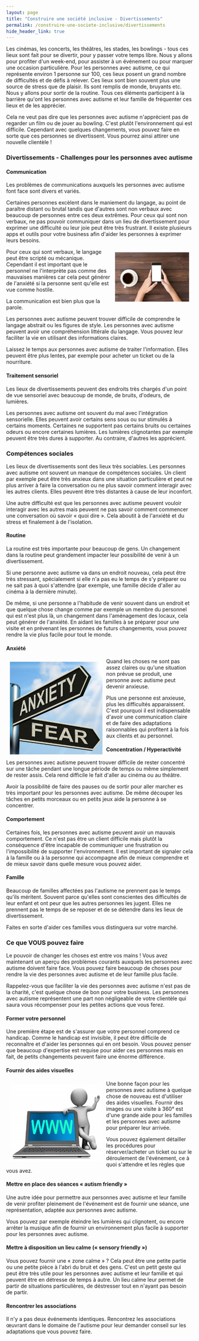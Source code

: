 ```yaml
---
layout: page
title: "Construire une société inclusive - Divertissements"
permalink: /construire-une-societe-inclusive/divertissements
hide_header_link: true
---
```


Les cinémas, les concerts, les théâtres, les stades, les bowlings - tous ces lieux
sont fait pour se divertir, pour y passer votre temps libre.
Nous y allons pour profiter d'un week-end, pour assister à un événement ou pour marquer une occasion particulière.
Pour les personnes avec autisme, ce qui représente environ 1 personne sur 100, ces lieux posent un grand nombre de difficultés et de défis à relever.
Ces lieux sont bien souvent plus une source de stress que de plaisir.
Ils sont remplis de monde, bruyants etc. 
Nous y allons pour sortir de la routine.
Tous ces éléments participent à la barrière qu'ont les personnes avec autisme et leur famille de fréquenter ces lieux et de les apprécier.

Cela ne veut pas dire que les personnes avec autisme n'apprécient pas de regarder un film ou de jouer au bowling.
C'est plutôt l'environnement qui est difficile. Cependant avec quelques changements, vous pouvez faire en sorte que ces personnes se divertissent. Vous pourrez ainsi attirer une nouvelle clientèle&nbsp;!

### Divertissements - Challenges pour les personnes avec autisme

#### Communication

Les problèmes de communications auxquels les personnes avec autisme font face sont divers et variés.


Certaines personnes excèlent dans le maniement du langage, au point de paraître distant ou brutal tandis que d'autres sont non verbaux avec beaucoup de personnes entre ces deux extrêmes.
Pour ceux qui sont non verbaux, ne pas pouvoir communiquer dans un lieu de divertissement pour exprimer une difficulté ou leur joie peut être très frustrant.
Il existe plusieurs apps et outils pour votre business afin d'aider les personnes à exprimer leurs besoins.

<img src="/assets/pages/construire-une-societe-inclusive/divertissements/ID-100442933.jpg" style="float:right; padding: 10px;" alt="ID-100442933" width="200" />

Pour ceux qui sont verbaux, le langage peut être scripté ou mécanique. Cependant il est important que le personnel ne l'interprète pas comme des mauvaises manières car
cela peut générer de l'anxiété si la personne sent qu'elle est vue comme hostile.

La communication est bien plus que la parole.

Les personnes avec autisme peuvent trouver difficile de comprendre le langage abstrait ou les figures de style.
Les personnes avec autisme peuvent avoir une compréhension littérale du langage.
Vous pouvez leur faciliter la vie en utilisant des informations claires.

Laissez le temps aux personnes avec autisme de traiter l'information. Elles peuvent être plus lentes, par exemple pour acheter un ticket ou de la nourriture.

#### Traitement sensoriel

Les lieux de divertissements peuvent des endroits très chargés
d'un point de vue sensoriel avec beaucoup de monde, de bruits, d'odeurs, de lumières.

Les personnes avec autisme ont souvent du mal avec l'intégration sensorielle. Elles peuvent avoir certains sens sous ou sur stimulés à certains moments.
Certaines ne supportent pas certains bruits ou certaines odeurs ou encore certaines lumières.
Les lumières clignotantes par exemple peuvent être très dures à supporter.
Au contraire, d'autres les apprécient.

### Compétences sociales

Les lieux de divertissements sont des lieux très sociables.
Les personnes avec autisme ont souvent un manque de compétences sociales.
Un client par exemple peut être très anxieux dans une situation particulière et peut ne plus arriver à faire la conversation ou ne plus savoir comment interagir avec les autres clients.
Elles peuvent être très distantes à cause de leur inconfort.

Une autre difficulté est que les personnes avec autisme peuvent vouloir interagir avec les autres mais peuvent ne pas savoir comment commencer une conversation où savoir «&nbsp;quoi dire&nbsp;».
Cela aboutit à de l'anxiété et du stress et finalement à de l'isolation.

#### Routine

La routine est très importante pour beaucoup de gens.
Un changement dans la routine peut grandement impacter leur possibilité de venir à un divertissement.

Si une personne avec autisme va dans un endroit nouveau, cela peut être très stressant, spécialement si elle n'a pas eu le temps de s'y préparer ou ne sait pas à quoi s'attendre (par exemple, une famille décide d'aller au cinéma à la dernière minute).

De même, si une personne a l'habitude de venir souvent dans un endroit et que quelque chose change comme par exemple un membre du personnel qui est n'est plus là, un changement dans l'aménagement des locaux, cela peut générer de l'anxiété.
En aidant les familles à se préparer pour une visite et en prévenant les personnes de futurs changements, vous pouvez rendre la vie plus facile pour tout le monde.

#### Anxiété

<img src="/assets/pages/construire-une-societe-inclusive/divertissements/ID-100246951.jpg" style="float:left; padding: 10px;" alt="ID-100246951.jpg" width="250" />

Quand les choses ne sont pas assez claires ou qu'une situation non prévue se produit, une personne avec autisme peut devenir anxieuse.

Plus une personne est anxieuse, plus les difficultés apparaissent. C'est pourquoi il est indispensable d'avoir une communication claire et de faire des adaptations raisonnables qui profitent à la fois aux clients et au personnel.

#### Concentration / Hyperactivité

Les personnes avec autisme peuvent trouver difficile de rester concentré sur une tâche pendant une longue période de temps ou même simplement de rester assis.
Cela rend difficile le fait d'aller au cinéma ou au théâtre.

Avoir la possibilité de faire des pauses ou de sortir pour aller marcher es très important pour les personnes avec autisme.  De même découper les tâches en petits morceaux ou en petits jeux aide la personne à se concentrer.

#### Comportement

Certaines fois, les personnes avec autisme peuvent avoir un mauvais comportement. Ce n'est pas être un client difficile mais plutôt la
conséquence d'être incapable de communiquer une frustration ou l'impossibilité de supporter l'environnement.
Il est important de signaler cela à la famille ou à la personne qui accompagne afin de mieux comprendre et de mieux savoir dans
quelle mesure vous pouvez aider.


#### Famille

Beaucoup de familles affectées pas l'autisme ne prennent pas le temps qu'ils méritent.
Souvent parce qu'elles sont conscientes des difficultés de leur enfant et ont peur que les autres personnes les jugent.
Elles ne prennent pas le temps de se reposer et de se détendre dans les lieux de divertissement.

Faites en sorte d'aider ces familles vous distinguera sur votre marché.

### Ce que VOUS pouvez faire
Le pouvoir de changer les choses est entre vos mains&nbsp;! Vous avez maintenant un aperçu des problèmes courants auxquels les personnes avec autisme doivent faire face.
Vous pouvez faire beaucoup de choses pour rendre la vie des personnes avec autisme et de leur famille plus facile.


Rappelez-vous que faciliter la vie des personnes avec autisme n'est pas de la charité, c'est quelque chose de bon pour votre business.
Les personnes avec autisme représentent une part non négligeable de votre clientèle qui saura vous récompenser pour les petites actions que vous ferez.


#### Former votre personnel

Une première étape est de s'assurer que votre personnel comprend ce handicap. Comme le handicap est invisible, il peut être difficile de reconnaître et d'aider les personnes qui en ont besoin.
Vous pouvez penser que beaucoup d'expertise est requise pour aider ces personnes mais en fait, de petits changements peuvent faire une énorme différence.

#### Fournir des aides visuelles

<img src="/assets/pages/construire-une-societe-inclusive/divertissements/ID-100207637.jpg" style="float:left; padding: 10px;" alt="ID-100207637" width="250" />

Une bonne façon pour les personnes avec autisme à quelque chose de nouveau est d'utiliser des aides visuelles.
Fournir des images ou une visite à 360° est d'une grande aide pour les familles et les personnes avec autisme pour préparer leur arrivée.

Vous pouvez également détailler les procédures pour réserver/acheter un ticket ou sur le déroulement de l'événement, ce à quoi s'attendre et les règles que vous avez.

#### Mettre en place des séances «&nbsp;autism friendly&nbsp;»

Une autre idée pour permettre aux personnes avec autisme et leur famille de venir
 profiter pleinement de l'événement est de fournir une séance, une représentation, adaptée aux personnes avec autisme.

Vous pouvez par exemple éteindre les lumières qui clignotent, ou encore arrêter la musique afin de fournir un environnement plus facile à supporter pour les personnes avec autisme.

#### Mettre à disposition un lieu calme («&nbsp;sensory friendly&nbsp;»)

Vous pouvez fournir une «&nbsp;zone calme&nbsp;»&nbsp;? Cela peut être une petite partie ou une petite pièce à l'abri du bruit et des gens.
C'est un petit geste qui peut être très utile pour les personnes avec autisme et leur famille et qui peuvent être en détresse de temps à autre.
Un lieu calme leur permet de partir de situations particulières, de déstresser tout en n'ayant pas besoin de partir.

#### Rencontrer les associations

Il n'y a pas deux événements identiques.
Rencontrez les associations œuvrant dans le domaine de l'autisme pour leur demander conseil sur les adaptations que vous pouvez faire.




